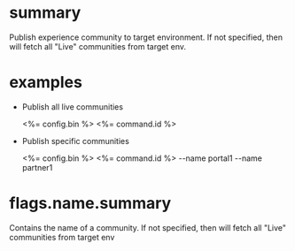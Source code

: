 # summary

Publish experience community to target environment. If not specified, then will fetch all "Live" communities from target env.

# examples

- Publish all live communities
  
  <%= config.bin %> <%= command.id %>

- Publish specific communities
  
  <%= config.bin %> <%= command.id %> --name portal1 --name partner1

# flags.name.summary

Contains the name of a community. If not specified, then will fetch all "Live" communities from target env
